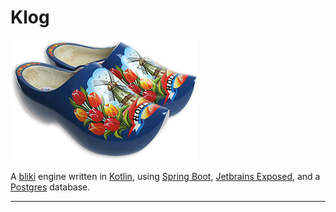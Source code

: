 # Klog

![Dutch Clogs](./Dutch-Clogs.png)

A [bliki](https://martinfowler.com/bliki/WhatIsaBliki.html) engine 
written in [Kotlin](https://kotlinlang.org/), 
using [Spring Boot](https://spring.io/), 
[Jetbrains Exposed](https://github.com/JetBrains/Exposed), 
and a [Postgres](https://www.postgresql.org/) database.

----


